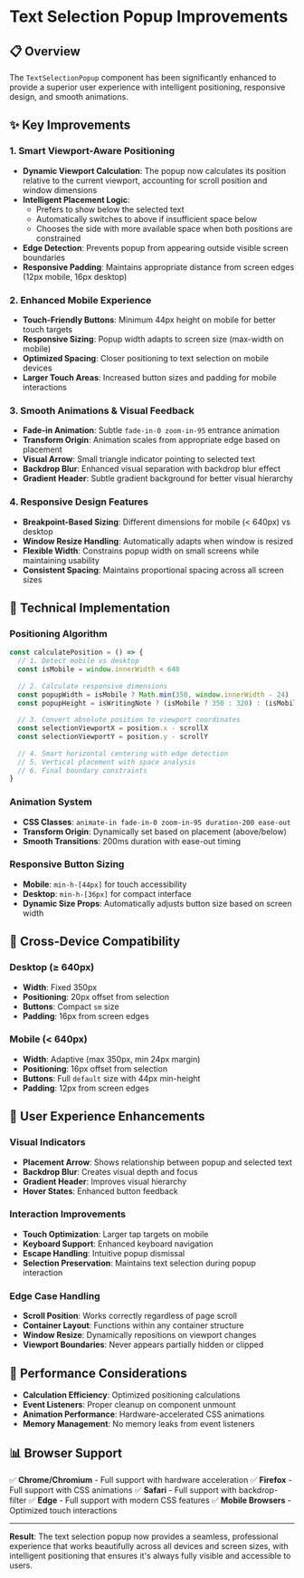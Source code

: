 # Text Selection Popup Improvements

## 📋 Overview

The `TextSelectionPopup` component has been significantly enhanced to provide a superior user experience with intelligent positioning, responsive design, and smooth animations.

## ✨ Key Improvements

### 1. **Smart Viewport-Aware Positioning**

- **Dynamic Viewport Calculation**: The popup now calculates its position relative to the current viewport, accounting for scroll position and window dimensions
- **Intelligent Placement Logic**: 
  - Prefers to show below the selected text
  - Automatically switches to above if insufficient space below
  - Chooses the side with more available space when both positions are constrained
- **Edge Detection**: Prevents popup from appearing outside visible screen boundaries
- **Responsive Padding**: Maintains appropriate distance from screen edges (12px mobile, 16px desktop)

### 2. **Enhanced Mobile Experience**

- **Touch-Friendly Buttons**: Minimum 44px height on mobile for better touch targets
- **Responsive Sizing**: Popup width adapts to screen size (max-width on mobile)
- **Optimized Spacing**: Closer positioning to text selection on mobile devices
- **Larger Touch Areas**: Increased button sizes and padding for mobile interactions

### 3. **Smooth Animations & Visual Feedback**

- **Fade-in Animation**: Subtle `fade-in-0 zoom-in-95` entrance animation
- **Transform Origin**: Animation scales from appropriate edge based on placement
- **Visual Arrow**: Small triangle indicator pointing to selected text
- **Backdrop Blur**: Enhanced visual separation with backdrop blur effect
- **Gradient Header**: Subtle gradient background for better visual hierarchy

### 4. **Responsive Design Features**

- **Breakpoint-Based Sizing**: Different dimensions for mobile (< 640px) vs desktop
- **Window Resize Handling**: Automatically adapts when window is resized
- **Flexible Width**: Constrains popup width on small screens while maintaining usability
- **Consistent Spacing**: Maintains proportional spacing across all screen sizes

## 🔧 Technical Implementation

### Positioning Algorithm

```typescript
const calculatePosition = () => {
  // 1. Detect mobile vs desktop
  const isMobile = window.innerWidth < 640
  
  // 2. Calculate responsive dimensions
  const popupWidth = isMobile ? Math.min(350, window.innerWidth - 24) : 350
  const popupHeight = isWritingNote ? (isMobile ? 350 : 320) : (isMobile ? 180 : 160)
  
  // 3. Convert absolute position to viewport coordinates
  const selectionViewportX = position.x - scrollX
  const selectionViewportY = position.y - scrollY
  
  // 4. Smart horizontal centering with edge detection
  // 5. Vertical placement with space analysis
  // 6. Final boundary constraints
}
```

### Animation System

- **CSS Classes**: `animate-in fade-in-0 zoom-in-95 duration-200 ease-out`
- **Transform Origin**: Dynamically set based on placement (above/below)
- **Smooth Transitions**: 200ms duration with ease-out timing

### Responsive Button Sizing

- **Mobile**: `min-h-[44px]` for touch accessibility
- **Desktop**: `min-h-[36px]` for compact interface
- **Dynamic Size Props**: Automatically adjusts button size based on screen width

## 📱 Cross-Device Compatibility

### Desktop (≥ 640px)
- **Width**: Fixed 350px
- **Positioning**: 20px offset from selection
- **Buttons**: Compact `sm` size
- **Padding**: 16px from screen edges

### Mobile (< 640px)
- **Width**: Adaptive (max 350px, min 24px margin)
- **Positioning**: 16px offset from selection
- **Buttons**: Full `default` size with 44px min-height
- **Padding**: 12px from screen edges

## 🎯 User Experience Enhancements

### Visual Indicators
- **Placement Arrow**: Shows relationship between popup and selected text
- **Backdrop Blur**: Creates visual depth and focus
- **Gradient Header**: Improves visual hierarchy
- **Hover States**: Enhanced button feedback

### Interaction Improvements
- **Touch Optimization**: Larger tap targets on mobile
- **Keyboard Support**: Enhanced keyboard navigation
- **Escape Handling**: Intuitive popup dismissal
- **Selection Preservation**: Maintains text selection during popup interaction

### Edge Case Handling
- **Scroll Position**: Works correctly regardless of page scroll
- **Container Layout**: Functions within any container structure
- **Window Resize**: Dynamically repositions on viewport changes
- **Viewport Boundaries**: Never appears partially hidden or clipped

## 🚀 Performance Considerations

- **Calculation Efficiency**: Optimized positioning calculations
- **Event Listeners**: Proper cleanup on component unmount
- **Animation Performance**: Hardware-accelerated CSS animations
- **Memory Management**: No memory leaks from event listeners

## 📊 Browser Support

✅ **Chrome/Chromium** - Full support with hardware acceleration
✅ **Firefox** - Full support with CSS animations
✅ **Safari** - Full support with backdrop-filter
✅ **Edge** - Full support with modern CSS features
✅ **Mobile Browsers** - Optimized touch interactions

---

**Result**: The text selection popup now provides a seamless, professional experience that works beautifully across all devices and screen sizes, with intelligent positioning that ensures it's always fully visible and accessible to users. 